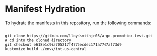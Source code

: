 
# Manifest Hydration

To hydrate the manifests in this repository, run the following commands:

```shell

git clone https://github.com/lloydsmithjr03/argo-promotion-test.git
# cd into the cloned directory
git checkout e618e1c96a705217f4776ecdec171a7747af73d9
kustomize build ./envs/int-us-central
```